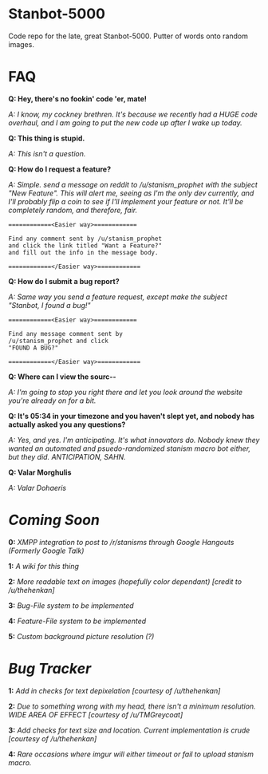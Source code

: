 Stanbot-5000
============
Code repo for the late, great Stanbot-5000. Putter of words onto random images.


FAQ
============
**Q: Hey, there's no fookin' code 'er, mate!**

*A: I know, my cockney brethren. It's because we recently had a HUGE code overhaul, and I am going to put the new code up after I wake up today.*

**Q: This thing is stupid.**

*A: This isn't a question.* 

**Q: How do I request a feature?** 

*A: Simple. send a message on reddit to /u/stanism_prophet with the subject "New Feature".* 
   *This will alert me, seeing as I'm the only dev currently, and I'll probably flip a coin*
   *to see if I'll implement your feature or not. It'll be completely random, and therefore, fair.*
   
    ============<Easier way>============
   
    Find any comment sent by /u/stanism_prophet 
    and click the link titled "Want a Feature?" 
    and fill out the info in the message body. 
   
    ============</Easier way>============
   
**Q: How do I submit a bug report?**

*A: Same way you send a feature request, except make the subject "Stanbot, I found a bug!"*
   
    ============<Easier way>============
   
    Find any message comment sent by 
    /u/stanism_prophet and click 
    "FOUND A BUG?"
   
    ============</Easier way>============
   
**Q: Where can I view the sourc--**

*A: I'm going to stop you right there and let you look around the website you're already on for a bit.*

**Q: It's 05:34 in your timezone and you haven't slept yet, and nobody has actually asked you any questions?**

*A: Yes, and yes. I'm anticipating. It's what innovators do. Nobody knew they wanted an automated and* 
   *psuedo-randomized stanism macro bot either, but they did. ANTICIPATION, SAHN.*
   
**Q: Valar Morghulis**

*A: Valar Dohaeris*


***Coming Soon***
============
  **0:** *XMPP integration to post to /r/stanisms through Google Hangouts (Formerly Google Talk)*

  **1:** *A wiki for this thing*
    
  **2:** *More readable text on images (hopefully color dependant) [credit to /u/thehenkan]*
    
  **3:** *Bug-File system to be implemented*
    
  **4:** *Feature-File system to be implemented*
    
  **5:** *Custom background picture resolution (?)*


***Bug Tracker***
============
  **1:** *Add in checks for text depixelation [courtesy of /u/thehenkan]*

  **2:** *Due to something wrong with my head, there isn't a minimum resolution. WIDE AREA OF EFFECT [courtesy of /u/TMGreycoat]*

  **3:** *Add checks for text size and location. Current implementation is crude [courtesy of /u/thehenkan]*

  **4:** *Rare occasions where imgur will either timeout or fail to upload stanism macro.*
   
